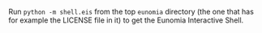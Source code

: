 Run `python -m shell.eis` from the top `eunomia` directory (the one that has
for example the LICENSE file in it) to get the Eunomia Interactive Shell.

